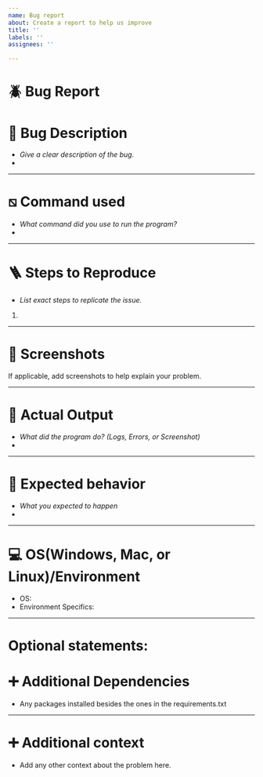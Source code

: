 ```yaml
---
name: Bug report
about: Create a report to help us improve
title: ''
labels: ''
assignees: ''

---
```


# 🪲 Bug Report


# 💬 Bug Description
- _Give a clear description of the bug._
-

---

# ⧅ Command used
- _What command did you use to run the program?_
-

---

# 🪜 Steps to Reproduce
- _List exact steps to replicate the issue._
1. 

---

# 📸 Screenshots
If applicable, add screenshots to help explain your problem.

---

# 💬 Actual Output
- _What did the program do? (Logs, Errors, or Screenshot)_
- 

---

# 💭 Expected behavior
- _What you expected to happen_
- 

---

# 💻 OS(Windows, Mac, or Linux)/Environment
- OS:
-  Environment Specifics:

---

# Optional statements:
# ➕ Additional Dependencies
- Any packages installed besides the ones in the requirements.txt

---

# ➕ Additional context
- Add any other context about the problem here.
